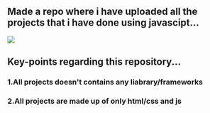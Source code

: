 <h2>Made a repo where i have uploaded all the projects that i have done using javascipt...</h2>
<img src="https://miro.medium.com/v2/resize:fit:800/1*bxEkHw1xewxOFjmGunb-Cw.png"></img>
<h2>Key-points regarding this repository...</h2>
<h3>1.All projects doesn't contains any liabrary/frameworks</h3>
<h3>2.All projects are made up of only html/css and js</h3>

